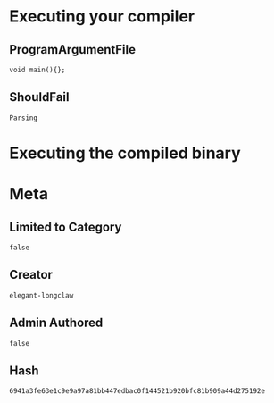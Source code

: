 # Executing your compiler

## ProgramArgumentFile

```
void main(){};
```

## ShouldFail

```
Parsing
```

# Executing the compiled binary

# Meta

## Limited to Category

```
false
```

## Creator

```
elegant-longclaw
```

## Admin Authored

```
false
```

## Hash

```
6941a3fe63e1c9e9a97a81bb447edbac0f144521b920bfc81b909a44d275192e
```
